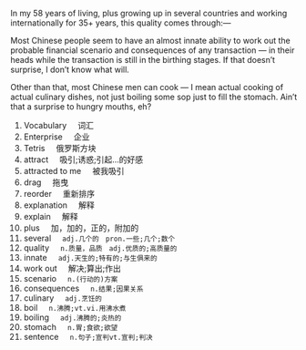 
In my 58 years of living, plus growing up in several countries and working internationally for 35+ years, this quality comes through:—

Most Chinese people seem to have an almost innate ability to work out the probable financial scenario and consequences of any transaction — in their heads while the transaction is still in the birthing stages.
If that doesn’t surprise, I don’t know what will.

Other than that, most Chinese men can cook — I mean actual cooking of actual culinary dishes, not just boiling some sop just to fill the stomach. Ain’t that a surprise to hungry mouths, eh?


1. Vocabulary &nbsp; &nbsp; 词汇  
2. Enterprise &nbsp; &nbsp; 企业  
3. Tetris &nbsp; &nbsp; 俄罗斯方块  
4. attract  &nbsp; &nbsp; 吸引;诱惑;引起…的好感  
5. attracted to me &nbsp; &nbsp; 被我吸引  
6. drag &nbsp; &nbsp; 拖曳
7. reorder &nbsp; &nbsp; 重新排序
8. explanation &nbsp; &nbsp; 解释
9. explain &nbsp; &nbsp; 解释
10. plus &nbsp; &nbsp; 加，加的，正的，附加的
11. several &nbsp; &nbsp; `adj.几个的` &nbsp; `pron.一些;几个;数个`
12. quality &nbsp; &nbsp; `n.质量，品质` &nbsp; `adj.优质的;高质量的`
13. innate &nbsp; &nbsp; `adj.天生的;特有的;与生俱来的`
14. work out &nbsp; &nbsp; 解决;算出;作出
15. scenario &nbsp; &nbsp; `n.(行动的)方案`
16. consequences &nbsp; &nbsp; `n.结果;因果关系`
17. culinary &nbsp; &nbsp; `adj.烹饪的`
18. boil &nbsp; &nbsp; `n.沸腾;vt.vi.用沸水煮`
19. boiling &nbsp; &nbsp; `adj.沸腾的;炎热的`
20. stomach &nbsp; &nbsp; `n.胃;食欲;欲望`
21. sentence &nbsp; &nbsp; `n.句子;宣判vt.宣判;判决`